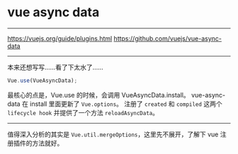 # vue async data

---

https://vuejs.org/guide/plugins.html
https://github.com/vuejs/vue-async-data

---

本来还想写写……看了下太水了……

```js
Vue.use(VueAsyncData);
```

最核心的点是，Vue.use 的时候，会调用 VueAsyncData.install。
vue-async-data 在 install 里面更新了 `Vue.options`。
注册了 `created` 和 `compiled` 这两个 `lifecycle hook` 并提供了一个方法 `reloadAsyncData`。

---

值得深入分析的其实是 `Vue.util.mergeOptions`，这里先不展开，了解下 vue 注册插件的方法就好。
